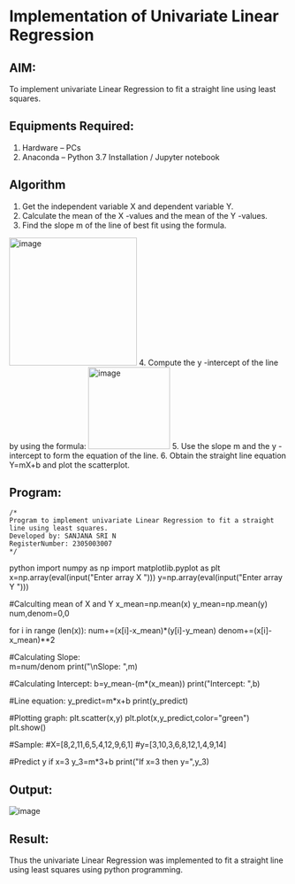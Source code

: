 # Implementation of Univariate Linear Regression
## AIM:
To implement univariate Linear Regression to fit a straight line using least squares.

## Equipments Required:
1. Hardware – PCs
2. Anaconda – Python 3.7 Installation / Jupyter notebook

## Algorithm
1. Get the independent variable X and dependent variable Y.
2. Calculate the mean of the X -values and the mean of the Y -values.
3. Find the slope m of the line of best fit using the formula. 
<img width="231" alt="image" src="https://user-images.githubusercontent.com/93026020/192078527-b3b5ee3e-992f-46c4-865b-3b7ce4ac54ad.png">
4. Compute the y -intercept of the line by using the formula:
<img width="148" alt="image" src="https://user-images.githubusercontent.com/93026020/192078545-79d70b90-7e9d-4b85-9f8b-9d7548a4c5a4.png">
5. Use the slope m and the y -intercept to form the equation of the line.
6. Obtain the straight line equation Y=mX+b and plot the scatterplot.

## Program:
```
/*
Program to implement univariate Linear Regression to fit a straight line using least squares.
Developed by: SANJANA SRI N
RegisterNumber: 2305003007 
*/
```
python
import numpy as np
import matplotlib.pyplot as plt
x=np.array(eval(input("Enter array X ")))
y=np.array(eval(input("Enter array Y ")))

#Calculting mean of X and Y
x_mean=np.mean(x)
y_mean=np.mean(y)
num,denom=0,0

for i in range (len(x)):
    num+=(x[i]-x_mean)*(y[i]-y_mean)
    denom+=(x[i]-x_mean)**2
    
#Calculating Slope:    
m=num/denom
print("\nSlope: ",m)

#Calculating Intercept:
b=y_mean-(m*(x_mean))
print("Intercept: ",b)

#Line equation:
y_predict=m*x+b
print(y_predict)

#Plotting graph:
plt.scatter(x,y)
plt.plot(x,y_predict,color="green")
plt.show()

#Sample:
#X=[8,2,11,6,5,4,12,9,6,1]
#y=[3,10,3,6,8,12,1,4,9,14]

#Predict y if x=3
y_3=m*3+b
print("If x=3 then y=",y_3)



## Output:
![image](https://github.com/AkilaMohan/Find-the-best-fit-line-using-Least-Squares-Method/assets/155608340/0124b893-afc3-4c06-9bf7-c9c72ecad1b8)



## Result:
Thus the univariate Linear Regression was implemented to fit a straight line using least squares using python programming.
